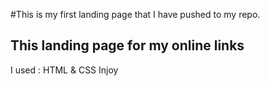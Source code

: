 #This is my first landing page that I have pushed to my repo.

## This landing page for my online links
I used :
HTML & CSS
Injoy

